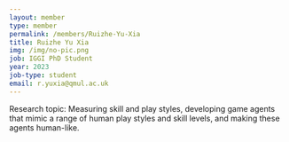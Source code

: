```yaml
---
layout: member
type: member
permalink: /members/Ruizhe-Yu-Xia
title: Ruizhe Yu Xia
img: /img/no-pic.png
job: IGGI PhD Student
year: 2023
job-type: student
email: r.yuxia@qmul.ac.uk
---
```


Research topic: Measuring skill and play styles, developing game agents that mimic a range of human play styles and skill levels, and making these agents human-like. 